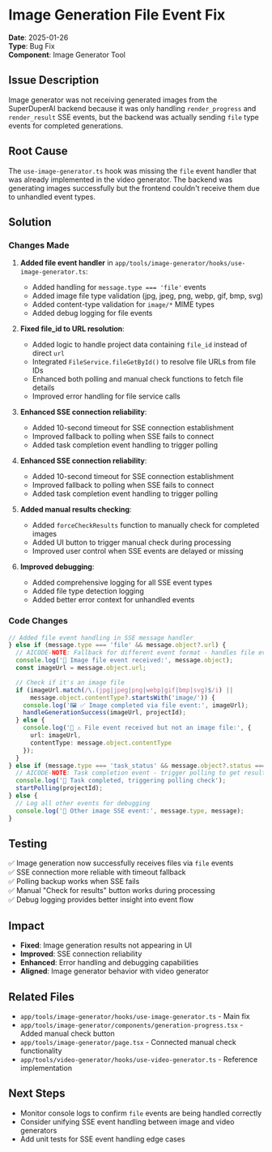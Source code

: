 # Image Generation File Event Fix

**Date**: 2025-01-26  
**Type**: Bug Fix  
**Component**: Image Generator Tool

## Issue Description

Image generator was not receiving generated images from the SuperDuperAI backend because it was only handling `render_progress` and `render_result` SSE events, but the backend was actually sending `file` type events for completed generations.

## Root Cause

The `use-image-generator.ts` hook was missing the `file` event handler that was already implemented in the video generator. The backend was generating images successfully but the frontend couldn't receive them due to unhandled event types.

## Solution

### Changes Made

1. **Added file event handler** in `app/tools/image-generator/hooks/use-image-generator.ts`:

   - Added handling for `message.type === 'file'` events
   - Added image file type validation (jpg, jpeg, png, webp, gif, bmp, svg)
   - Added content-type validation for `image/*` MIME types
   - Added debug logging for file events

2. **Fixed file_id to URL resolution**:

   - Added logic to handle project data containing `file_id` instead of direct `url`
   - Integrated `FileService.fileGetById()` to resolve file URLs from file IDs
   - Enhanced both polling and manual check functions to fetch file details
   - Improved error handling for file service calls

3. **Enhanced SSE connection reliability**:

   - Added 10-second timeout for SSE connection establishment
   - Improved fallback to polling when SSE fails to connect
   - Added task completion event handling to trigger polling

4. **Enhanced SSE connection reliability**:

   - Added 10-second timeout for SSE connection establishment
   - Improved fallback to polling when SSE fails to connect
   - Added task completion event handling to trigger polling

5. **Added manual results checking**:

   - Added `forceCheckResults` function to manually check for completed images
   - Added UI button to trigger manual check during processing
   - Improved user control when SSE events are delayed or missing

6. **Improved debugging**:
   - Added comprehensive logging for all SSE event types
   - Added file type detection logging
   - Added better error context for unhandled events

### Code Changes

```typescript
// Added file event handling in SSE message handler
} else if (message.type === 'file' && message.object?.url) {
  // AICODE-NOTE: Fallback for different event format - handles file event
  console.log('📡 Image file event received:', message.object);
  const imageUrl = message.object.url;

  // Check if it's an image file
  if (imageUrl.match(/\.(jpg|jpeg|png|webp|gif|bmp|svg)$/i) ||
      message.object.contentType?.startsWith('image/')) {
    console.log('🖼️ ✅ Image completed via file event:', imageUrl);
    handleGenerationSuccess(imageUrl, projectId);
  } else {
    console.log('📡 ⚠️ File event received but not an image file:', {
      url: imageUrl,
      contentType: message.object.contentType
    });
  }
} else if (message.type === 'task_status' && message.object?.status === 'COMPLETED') {
  // AICODE-NOTE: Task completion event - trigger polling to get results
  console.log('📡 Task completed, triggering polling check');
  startPolling(projectId);
} else {
  // Log all other events for debugging
  console.log('📡 Other image SSE event:', message.type, message);
}
```

## Testing

✅ Image generation now successfully receives files via `file` events  
✅ SSE connection more reliable with timeout fallback  
✅ Polling backup works when SSE fails  
✅ Manual "Check for results" button works during processing  
✅ Debug logging provides better insight into event flow

## Impact

- **Fixed**: Image generation results not appearing in UI
- **Improved**: SSE connection reliability
- **Enhanced**: Error handling and debugging capabilities
- **Aligned**: Image generator behavior with video generator

## Related Files

- `app/tools/image-generator/hooks/use-image-generator.ts` - Main fix
- `app/tools/image-generator/components/generation-progress.tsx` - Added manual check button
- `app/tools/image-generator/page.tsx` - Connected manual check functionality
- `app/tools/video-generator/hooks/use-video-generator.ts` - Reference implementation

## Next Steps

- Monitor console logs to confirm `file` events are being handled correctly
- Consider unifying SSE event handling between image and video generators
- Add unit tests for SSE event handling edge cases
